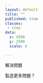 ```yaml
---
layout: default
title: ""
published: true
classes:
 - step
data:
  x: 4500
  y: 2500
  scale: 4

---
```


解決問題

製造更多問題？

